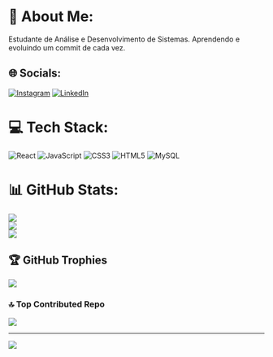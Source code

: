 # 💫 About Me:
Estudante de Análise e Desenvolvimento de Sistemas. 
Aprendendo e evoluindo um commit de cada vez.


## 🌐 Socials:
[![Instagram](https://img.shields.io/badge/Instagram-%23E4405F.svg?logo=Instagram&logoColor=white)](https://instagram.com/herbertkayky) [![LinkedIn](https://img.shields.io/badge/LinkedIn-%230077B5.svg?logo=linkedin&logoColor=white)](https://linkedin.com/in/herbert-kayky-783705141) 

# 💻 Tech Stack:
![React](https://img.shields.io/badge/react-%2320232a.svg?style=for-the-badge&logo=react&logoColor=%2361DAFB) ![JavaScript](https://img.shields.io/badge/javascript-%23323330.svg?style=for-the-badge&logo=javascript&logoColor=%23F7DF1E) ![CSS3](https://img.shields.io/badge/css3-%231572B6.svg?style=for-the-badge&logo=css3&logoColor=white) ![HTML5](https://img.shields.io/badge/html5-%23E34F26.svg?style=for-the-badge&logo=html5&logoColor=white) ![MySQL](https://img.shields.io/badge/mysql-%2300f.svg?style=for-the-badge&logo=mysql&logoColor=white)
# 📊 GitHub Stats:
![](https://github-readme-stats.vercel.app/api?username=HerbertKayky&theme=monokai&hide_border=false&include_all_commits=true&count_private=true)<br/>
![](https://github-readme-streak-stats.herokuapp.com/?user=HerbertKayky&theme=monokai&hide_border=false)<br/>
![](https://github-readme-stats.vercel.app/api/top-langs/?username=HerbertKayky&theme=monokai&hide_border=false&include_all_commits=true&count_private=true&layout=compact)

## 🏆 GitHub Trophies
![](https://github-profile-trophy.vercel.app/?username=HerbertKayky&theme=radical&no-frame=false&no-bg=false&margin-w=4)

### 🔝 Top Contributed Repo
![](https://github-contributor-stats.vercel.app/api?username=HerbertKayky&limit=5&theme=dark&combine_all_yearly_contributions=true)

---
[![](https://visitcount.itsvg.in/api?id=HerbertKayky&icon=0&color=0)](https://visitcount.itsvg.in)

<!-- Proudly created with GPRM ( https://gprm.itsvg.in ) -->
